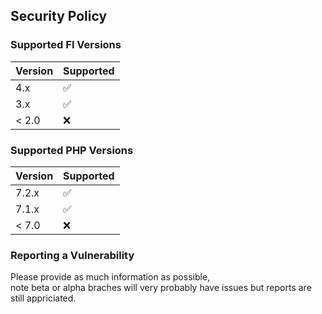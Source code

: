 ## Security Policy

### Supported FI Versions

| Version | Supported          |
| ------- | ------------------ |
| 4.x     | :white_check_mark: |
| 3.x     | :white_check_mark: |
| < 2.0   | :x:                |

### Supported PHP Versions

| Version | Supported          |
| ------- | ------------------ |
| 7.2.x   | :white_check_mark: |
| 7.1.x   | :white_check_mark: |
| < 7.0   | :x:                |

### Reporting a Vulnerability

Please provide as much information as possible,  
note beta or alpha braches will very probably have issues but reports are still appriciated.
